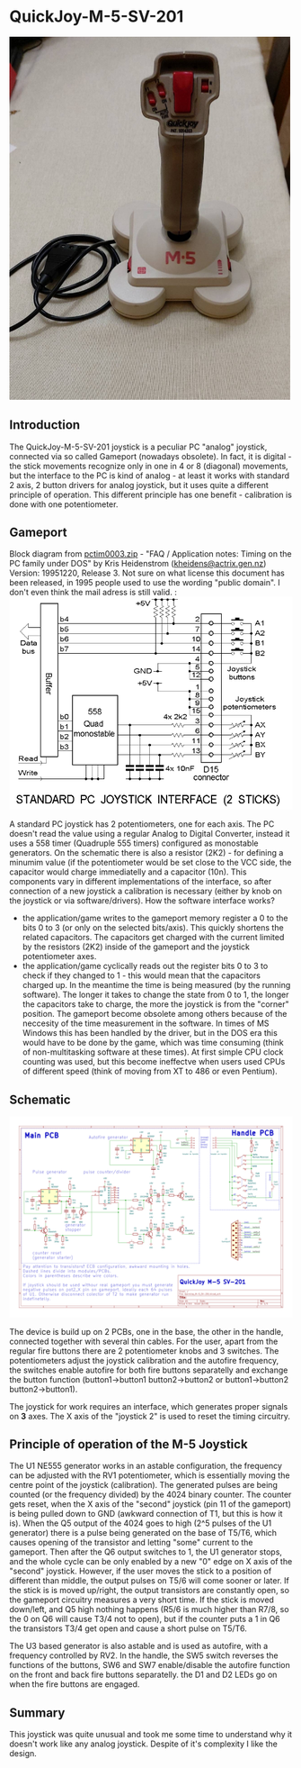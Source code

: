 # QuickJoy-M-5-SV-201
[<img src="/QuickJoy%20M5_photo.jpg" width="500" />](/QuickJoy%20M5_photo.jpg)
## Introduction
The QuickJoy-M-5-SV-201 joystick is a peculiar PC "analog" joystick, connected via so called Gameport (nowadays obsolete). In fact, it is digital - the stick movements recognize only in one in 4 or 8 (diagonal) movements, but the interface to the PC is kind of analog - at least it works with standard 2 axis, 2 button drivers for analog joystick, but it uses quite a different principle of operation. This different principle has one benefit - calibration is done with one potentiometer.

## Gameport
Block diagram from [pctim0003.zip](pctim003.zip) - "FAQ / Application notes: Timing on the PC family under DOS" by Kris Heidenstrom (kheidens@actrix.gen.nz) Version: 19951220, Release 3. Not sure on what license this document has been released, in 1995 people used to use the wording "public domain". I don't even think the mail adress is still valid. :
![Gameport Block Diagram](/gameport_block_diagram.png)

A standard PC joystick has 2 potentiometers, one for each axis. The PC doesn't read the value using a regular Analog to Digital Converter, instead it uses a 558 timer (Quadruple 555 timers) configured as monostable generators. On the schematic there is also a resistor (2K2) - for defining a minumim value (if the potentiometer would be set close to the VCC side, the capacitor would charge immediatelly and a capacitor (10n). This components vary in different implementations of the interface, so after connection of a new joystick a calibration is necessary (either by knob on the joystick or via software/drivers).
How the software interface works?
- the application/game writes to the gameport memory register a 0 to the bits 0 to 3 (or only on the selected bits/axis). This quickly shortens the related capacitors. The capacitors get charged with the current limited by the resistors (2K2) inside of the gameport and the joystick potentiometer axes. 
- the application/game cyclically reads out the register bits 0 to 3 to check if they changed to 1 - this would mean that the capacitors charged up. In the meantime the time is being measured (by the running software). The longer it takes to change the state from 0 to 1, the longer the capacitors take to charge, the more the joystick is from the "corner" position.
The gameport become obsolete among others because of the neccesity of the time measurement in the software. In times of MS Windows this has been handled by the driver, but in the DOS era this would have to be done by the game, which was time consuming (think of non-multitasking software at these times). At first simple CPU clock counting was used, but this become ineffectve when users used CPUs of different speed (think of moving from XT to 486 or even Pentium).

## Schematic
![Schematic](/QuickJoy_M-5_SV-201.svg)

The device is build up on 2 PCBs, one in the base, the other in the handle, connected together with several thin cables. For the user, apart from the regular fire buttons there are 2 potentiometer knobs and 3 switches. The potentiometers adjust the joystick calibration and the autofire frequency, the switches enable autofire for both fire buttons separatelly and exchange the button function (button1->button1 button2->button2 or button1->button2 button2->button1).

The joystick for work requires an interface, which generates proper signals on **3** axes. The X axis of the "joystick 2" is used to reset the timing circuitry. 

## Principle of operation of the M-5 Joystick
The U1 NE555 generator works in an astable configuration, the frequency can be adjusted with the RV1 potentiometer, which is essentially moving the centre point of the joystick (calibration). The generated pulses are being counted (or the frequency divided) by the 4024 binary counter. The counter gets reset, when the X axis of the "second" joystick (pin 11 of the gameport) is being pulled down to GND (awkward connection of T1, but this is how it is). When the Q5 output of the 4024 goes to high (2^5 pulses of the U1 generator) there is a pulse being generated on the base of T5/T6, which causes opening of the transistor and letting "some" current to the gameport. Then after the Q6 output switches to 1, the U1 generator stops, and the whole cycle can be only enabled by a new "0" edge on X axis of the "second" joystick. 
However, if the user moves the stick to a position of different than middle, the output pulses on T5/6 will come sooner or later. If the stick is is moved up/right, the output transistors are constantly open, so the gameport circuitry measures a very short time. If the stick is moved down/left, and Q5 high nothing happens (R5/6 is much higher than R7/8, so the 0 on Q6 will cause T3/4 not to open), but if the counter puts a 1 in Q6 the transistors T3/4 get open and cause a short pulse on T5/T6.

The U3 based generator is also astable and is used as autofire, with a frequency controlled by RV2. In the handle, the SW5 switch reverses the functions of the buttons, SW6 and SW7 enable/disable the autofire function on the front and back fire buttons separatelly. the D1 and D2 LEDs go on when the fire buttons are engaged.

## Summary
This joystick was quite unusual and took me some time to understand why it doesn't work like any analog joystick. Despite of it's complexity I like the design.
